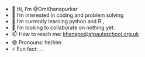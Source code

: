 - 👋 Hi, I’m @OmKhanapurkar
- 👀 I’m interested in coding and problem solving
- 🌱 I’m currently learning python and R.,
- 💞️ I’m looking to collaborate on nothing yet.
- 📫 How to reach me: khanapo@stpaulsschool.org.uk
- 😄 Pronouns: he/him
- ⚡ Fun fact: ...

